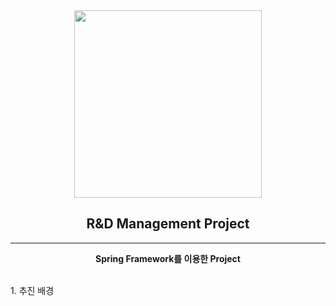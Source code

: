 <div align="center">
  <img src="https://github.com/user-attachments/assets/e08c1801-6ae2-4b74-b031-03702b624aae" width="300px"><br>
  <h2>R&D Management Project</h2>
  <hr>
  <b>Spring Framework를 이용한 Project</b>
</div>
<br>
<p>1. 추진 배경</p>
<p></p>
